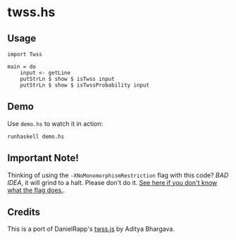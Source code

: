 # twss.hs

## Usage

	import Twss

	main = do
		input <- getLine
		putStrLn $ show $ isTwss input
		putStrLn $ show $ isTwssProbability input

## Demo

Use `demo.hs` to watch it in action:

	runhaskell demo.hs


## Important Note!
Thinking of using the `-XNoMonomorphismRestriction` flag with this code? *BAD IDEA*, it will grind to a halt. Please don't do it. [See here if you don't know what the flag does.](http://stackoverflow.com/questions/4575040/what-is-xnomonomorphismrestriction).


## Credits
This is a port of DanielRapp's [twss.js](https://github.com/DanielRapp/twss.js) by Aditya Bhargava.
